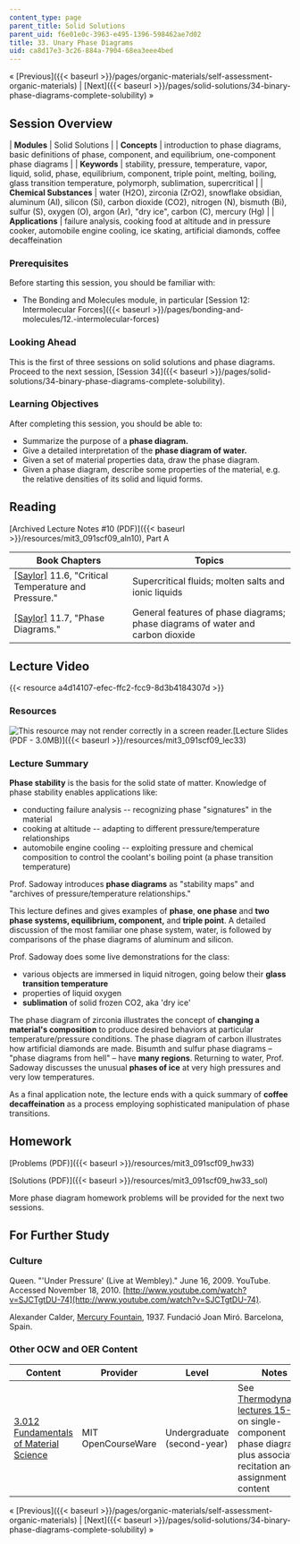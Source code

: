 ```yaml
---
content_type: page
parent_title: Solid Solutions
parent_uid: f6e01e0c-3963-e495-1396-598462ae7d02
title: 33. Unary Phase Diagrams
uid: ca8d17e3-3c26-884a-7904-68ea3eee4bed
---
```


« [Previous]({{< baseurl >}}/pages/organic-materials/self-assessment-organic-materials) | [Next]({{< baseurl >}}/pages/solid-solutions/34-binary-phase-diagrams-complete-solubility) »

Session Overview
----------------

| **Modules** | Solid Solutions |
| **Concepts** | introduction to phase diagrams, basic definitions of phase, component, and equilibrium, one-component phase diagrams |
| **Keywords** | stability, pressure, temperature, vapor, liquid, solid, phase, equilibrium, component, triple point, melting, boiling, glass transition temperature, polymorph, sublimation, supercritical |
| **Chemical Substances** | water (H2O), zirconia (ZrO2), snowflake obsidian, aluminum (Al), silicon (Si), carbon dioxide (CO2), nitrogen (N), bismuth (Bi), sulfur (S), oxygen (O), argon (Ar), "dry ice", carbon (C), mercury (Hg) |
| **Applications** | failure analysis, cooking food at altitude and in pressure cooker, automobile engine cooling, ice skating, artificial diamonds, coffee decaffeination 

### Prerequisites

Before starting this session, you should be familiar with:

*   The Bonding and Molecules module, in particular [Session 12: Intermolecular Forces]({{< baseurl >}}/pages/bonding-and-molecules/12.-intermolecular-forces)

### Looking Ahead

This is the first of three sessions on solid solutions and phase diagrams. Proceed to the next session, [Session 34]({{< baseurl >}}/pages/solid-solutions/34-binary-phase-diagrams-complete-solubility).

### Learning Objectives

After completing this session, you should be able to:

*   Summarize the purpose of a **phase diagram.**
*   Give a detailed interpretation of the **phase diagram of water.**
*   Given a set of material properties data, draw the phase diagram.
*   Given a phase diagram, describe some properties of the material, e.g. the relative densities of its solid and liquid forms.

Reading
-------

[Archived Lecture Notes #10 (PDF)]({{< baseurl >}}/resources/mit3_091scf09_aln10), Part A

| Book Chapters | Topics |
| --- | --- |
| [\[Saylor\]](https://saylordotorg.github.io/text_general-chemistry-principles-patterns-and-applications-v1.0/s15-06-critical-temperature-and-press.html) 11.6, "Critical Temperature and Pressure." | Supercritical fluids; molten salts and ionic liquids |
| [\[Saylor\]](https://saylordotorg.github.io/text_general-chemistry-principles-patterns-and-applications-v1.0/s15-07-phase-diagrams.html) 11.7, "Phase Diagrams." | General features of phase diagrams; phase diagrams of water and carbon dioxide 

Lecture Video
-------------

{{< resource a4d14107-efec-ffc2-fcc9-8d3b4184307d >}}

### Resources

![This resource may not render correctly in a screen reader.](/images/inacessible.gif)[Lecture Slides (PDF - 3.0MB)]({{< baseurl >}}/resources/mit3_091scf09_lec33)

### Lecture Summary

**Phase stability** is the basis for the solid state of matter. Knowledge of phase stability enables applications like:

*   conducting failure analysis -- recognizing phase "signatures" in the material
*   cooking at altitude -- adapting to different pressure/temperature relationships
*   automobile engine cooling -- exploiting pressure and chemical composition to control the coolant's boiling point (a phase transition temperature)

Prof. Sadoway introduces **phase diagrams** as "stability maps" and "archives of pressure/temperature relationships."

This lecture defines and gives examples of **phase**, **one phase** and **two phase systems, equilibrium, component,** and **triple point**. A detailed discussion of the most familiar one phase system, water, is followed by comparisons of the phase diagrams of aluminum and silicon.

Prof. Sadoway does some live demonstrations for the class:

*   various objects are immersed in liquid nitrogen, going below their **glass transition temperature**
*   properties of liquid oxygen
*   **sublimation** of solid frozen CO2, aka 'dry ice'

The phase diagram of zirconia illustrates the concept of **changing a material's composition** to produce desired behaviors at particular temperature/pressure conditions. The phase diagram of carbon illustrates how artificial diamonds are made. Bisumth and sulfur phase diagrams – "phase diagrams from hell" – have **many regions**. Returning to water, Prof. Sadoway discusses the unusual **phases of ice** at very high pressures and very low temperatures.

As a final application note, the lecture ends with a quick summary of **coffee decaffeination** as a process employing sophisticated manipulation of phase transitions.

Homework
--------

[Problems (PDF)]({{< baseurl >}}/resources/mit3_091scf09_hw33)

[Solutions (PDF)]({{< baseurl >}}/resources/mit3_091scf09_hw33_sol)

More phase diagram homework problems will be provided for the next two sessions.

For Further Study
-----------------

### Culture

Queen. "'Under Pressure' (Live at Wembley)." June 16, 2009. YouTube. Accessed November 18, 2010. [http://www.youtube.com/watch?v=SJCTgtDU-74](http://www.youtube.com/watch?v=SJCTgtDU-74).

Alexander Calder, [Mercury Fountain](http://www.fundaciomiro-bcn.org/coleccio_obra.php?obra=753&idioma=2), 1937. Fundació Joan Miró. Barcelona, Spain.

### Other OCW and OER Content

| Content | Provider | Level | Notes |
| --- | --- | --- | --- |
| [3.012 Fundamentals of Material Science](/courses/3-012-fundamentals-of-materials-science-fall-2005) | MIT OpenCourseWare | Undergraduate (second-year) | See [Thermodynamics lectures 15-16](/courses/3-012-fundamentals-of-materials-science-fall-2005/pages/lecture-notes) on single-component phase diagrams, plus associated recitation and assignment content 

« [Previous]({{< baseurl >}}/pages/organic-materials/self-assessment-organic-materials) | [Next]({{< baseurl >}}/pages/solid-solutions/34-binary-phase-diagrams-complete-solubility) »